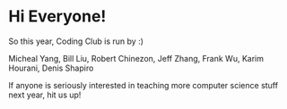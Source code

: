 # Hi Everyone!

So this year, Coding Club is run by :)

Micheal Yang, Bill Liu, Robert Chinezon, Jeff Zhang, Frank Wu, Karim Hourani, Denis Shapiro

If anyone is seriously interested in teaching more computer science stuff next year, hit us up!

